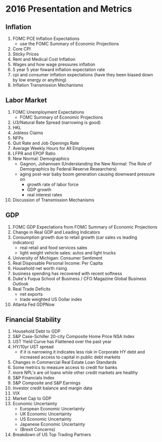 # 2016 Presentation and Metrics

## Inflation
1. FOMC PCE Inflation Expectations
    * use the FOMC Summary of Economic Projections
2. Core CPI
3. Sticky Prices
4. Rent and Medical Cost Inflation
5. Wages and how wage pressures inflation
6. 5 year 5 year foward inflation expectation rate
7. cpi and consumer inflation expectations (have they been biased down by low energy or anything)
8. Inflation Transmission Mechanisms

## Labor Market
1. FOMC Unemployment Expectations
    * FOMC Summary of Economic Projections
2. U3/Natural Rate Spread (narrowing is good)
3. HKL
4. Jobless Claims
5. NFPs
6. Quit Rate and Job Openings Rate
7. Average Weekly Hours for All Employees
8. LFPR and EPOP Ratio
9. New Normal: Demographics
    * Gagnon, Johannsen (Understanding the New Normal: The Role of Demographics by Federal Reserve Researchers)
    * aging post-war baby boom generation causing downward pressure on
        - growth rate of labor force
        - GDP growth
        - real interest rates
10. Discussion of Transmission Mechanisms


## GDP
1. FOMC GDP Expectations from FOMC Summary of Economic Projections
2. Change in Real GDP and Leading Indicators
3. Consumption growth due to retail growth (car sales vs leading indicators)
    * real retail and food services sales
    * light weight vehicle sales: autos and light trucks
4. University of Michigan: Consumer Sentiment
5. Real Disposable Personal Income: Per Capita
6. Household net worth rising
7. business spending has recovered with recent softness
8. Duke's Fuqua School of Business / CFO Magazine Global Business Outlook
9. Real Trade Deficits
    * net exports
    * trade weighted US Dollar index
10. Atlanta Fed GDPNow

## Financial Stability
1. Household Debt to GDP
2. S&P Case-Schiller 20-city Composite Home Price NSA Index
3. UST Yield Curve has Flattened over the past year
4. HY/10yr UST spread
    * if it is narrowing it indicates less risk in Corporate HY debt and increased access to capital in public debt markets
5. Changes in Commercial Real Estate Loan Standards
6. Some metrics to measure access to credit for banks
7. more NPL's are oil loans while other credit markets are healthy
8. S&P Financials Index
9. S&P Composite and S&P Earnings
10. Investor credit balance and margin data
11. VIX
12. Market Cap to GDP
13. Economic Uncertainty 
    - European Economic Uncertainty
    - UK Economic Uncertainty
    - US Economic Uncertainty
    - Japanese Economic Uncertainty
    - (Brexit Concerns)
14. Breakdown of US Top Trading Partners